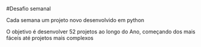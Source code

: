 #Desafio semanal
                                                                                                                     
Cada semana um projeto novo desenvolvido em python

O objetivo é desenvolver 52 projetos ao longo do Ano, começando dos mais fáceis até projetos mais complexos

